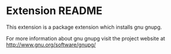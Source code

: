 # Extension README

This extension is a package extension which installs gnu gnupg.

For more information about gnu gnupg visit the project website at
http://www.gnu.org/software/gnupg/

